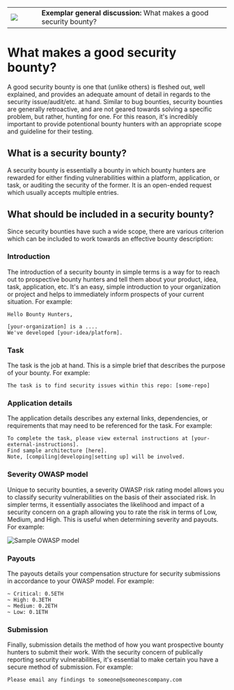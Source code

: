 <table>
<td width=100>
<img src='https://raw.githubusercontent.com/gitcoinco/gitcoinco/master/img/helmet.png'/>
</td>
<td width=800>
  <strong>Exemplar general discussion:</strong> What makes a good security bounty?
</td>
</table>

# What makes a good security bounty? 
A good security bounty is one that (unlike others) is fleshed out, well explained, and provides an adequate amount of detail in regards to the security issue/audit/etc. at hand. Similar to bug bounties, security bounties are generally retroactive, and are not geared towards solving a specific problem, but rather, hunting for one. For this reason, it's incredibly important to provide potentional bounty hunters with an appropriate scope and guideline for their testing. 

## What is a security bounty?
A security bounty is essentially a bounty in which bounty hunters are rewarded for either finding vulnerabilities within a platform, application, or task, or auditing the security of the former. It is an open-ended request which usually accepts multiple entries.

## What should be included in a security bounty?
Since security bounties have such a wide scope, there are various criterion which can be included to work towards an effective bounty description: 

### Introduction
The introduction of a security bounty in simple terms is a way for to reach out to prospective bounty hunters and tell them about your product, idea, task, application, etc. It's an easy, simple introduction to your organization or project and helps to immediately inform prospects of your current situation. For example:

```
Hello Bounty Hunters,

[your-organization] is a .... 
We've developed [your-idea/platform].
```

### Task
The task is the job at hand. This is a simple brief that describes the purpose of your bounty. For example:

```
The task is to find security issues within this repo: [some-repo]
```

### Application details
The application details describes any external links, dependencies, or requirements that may need to be referenced for the task. For example:

```
To complete the task, please view external instructions at [your-external-instructions].
Find sample architecture [here].
Note, [compiling|developing|setting up] will be involved.
```

### Severity OWASP model
Unique to security bounties, a severity OWASP risk rating model allows you to classify security vulnerabilities on the basis of their associated risk. In simpler terms, it essentially associates the likelihood and impact of a security concern on a graph allowing you to rate the risk in terms of Low, Medium, and High. This is useful when determining severity and payouts. For example: 

![Sample OWASP model](https://user-images.githubusercontent.com/23189295/44337157-8c7c0d80-a471-11e8-8231-ca1b113fd791.png)

### Payouts
The payouts details your compensation structure for security submissions in accordance to your OWASP model. For example: 

```
~ Critical: 0.5ETH
~ High: 0.3ETH
~ Medium: 0.2ETH
~ Low: 0.1ETH
```

### Submission 
Finally, submission details the method of how you want prospective bounty hunters to submit their work. With the security concern of publically reporting security vulnerabilities, it's essential to make certain you have a secure method of submission. For example:

```
Please email any findings to someone@someonescompany.com
```
